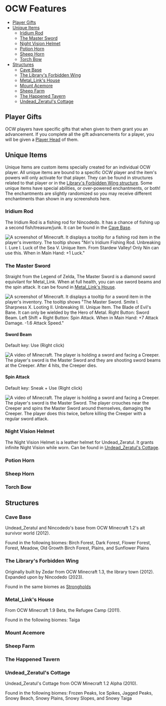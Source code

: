 # OCW Features

* [Player Gifts](#player-gifts)
* [Unique Items](#unique-items)
  * [Iridium Rod](#iridium-rod)
  * [The Master Sword](#the-master-sword)
  * [Night Vision Helmet](#night-vision-helmet)
  * [Potion Horn](#potion-horn)
  * [Sheep Horn](#sheep-horn)
  * [Torch Bow](#torch-bow)
* [Structures](#structures)
  * [Cave Base](#cave-base)
  * [The Library's Forbidden Wing](#the-librarys-forbidden-wing)
  * [Metal_Link's House](#metal_links-house)
  * [Mount Acemore](#mount-acemore)
  * [Sheep Farm](#sheep-farm)
  * [The Happened Tavern](#the-happened-tavern)
  * [Undead_Zeratul's Cottage](#undead_zeratuls-cottage)

## Player Gifts

OCW players have specific gifts that when given to them grant you an advancement. If you complete all the gift advancements for a player, you will be given a [Player Head](https://minecraft.fandom.com/wiki/Head#Player_skins) of them.

## Unique Items

Unique Items are custom items specially created for an individual OCW player. All unique items are bound to a specific OCW player and the item's powers will only activate for that player. They can be found in structures related to that player or in the [Library's Forbidden Wing structure](#the-librarys-forbidden-wing). Some unique items have special abilities, or over-powered enchantments, or both! The enchantments are slightly randomized so you may receive different enchantments than shown in any screenshots here.

### Iridium Rod

The Iridium Rod is a fishing rod for Nincodedo. It has a chance of fishing up a second fish/treasure/junk. It can be found in the [Cave Base](#cave-base).

![A screenshot of Minecraft. It displays a tooltip for a fishing rod item in the player's inventory. The tooltip shows "Nin's Iridium Fishing Rod. Unbreaking I. Lure I. Luck of the Sea V. Unique Item. From Stardew Valley! Only Nin can use this. When in Main Hand: +1 Luck."](/images/iridium_fishing_rod_tooltip.png)

### The Master Sword

Straight from the Legend of Zelda, The Master Sword is a diamond sword equivilant for Metal_Link. When at full health, you can use sword beams and the spin attack. It can be found in [Metal_Link's House](#metal_links-house).

![A screenshot of Minecraft. It displays a tooltip for a sword item in the player's inventory. The tooltip shows "The Master Sword. Smite I. Sharpness X. Looting II. Unbreaking III. Unique Item. The Blade of Evil's Bane. It can only be wielded by the Hero of Metal. Right Button: Sword Beam. Left Shift + Right Button: Spin Attack. When in Main Hand: +7 Attack Damage. -1.6 Attack Speed."](/images/master_sword_tooltip.png)

#### Sword Beam

Default key: Use (Right click)

![A video of Minecraft. The player is holding a sword and facing a Creeper. The player's sword is the Master Sword and they are shooting sword beams at the Creeper. After 4 hits, the Creeper dies.](/images/sword_beam_demo.gif)

#### Spin Attack

Default key: Sneak + Use (Right click)

![A video of Minecraft. The player is holding a sword and facing a Creeper. The player's sword is the Master Sword. The player crouches near the Creeper and spins the Master Sword around themselves, damaging the Creeper. The player does this twice, before killing the Creeper with a regular sword attack.](/images/spin_attack_demo.gif)

### Night Vision Helmet

The Night Vision Helmet is a leather helmet for Undead_Zeratul. It grants infinite Night Vision while worn. Can be found in [Undead_Zeratul's Cottage](#undead_zeratuls-cottage).

### Potion Horn

### Sheep Horn

### Torch Bow

## Structures

### Cave Base

Undead_Zeratul and Nincodedo's base from OCW Minecraft 1.2's alt survivor world (2012).

Found in the following biomes: Birch Forest, Dark Forest, Flower Forest, Forest, Meadow, Old Growth Birch Forest, Plains, and Sunflower Plains

### The Library's Forbidden Wing

Originally built by Zedar from OCW Minecraft 1.3, the library town (2012). Expanded upon by Nincodedo (2023).

Found in the same biomes as [Strongholds](https://minecraft.fandom.com/wiki/Stronghold)

### Metal_Link's House

From OCW Minecraft 1.9 Beta, the Refugee Camp (2011).

Found in the following biomes: Taiga

### Mount Acemore

### Sheep Farm

### The Happened Tavern

### Undead_Zeratul's Cottage

Undead_Zeratul's Cottage from OCW Minecraft 1.2 Alpha (2010).

Found in the following biomes: Frozen Peaks, Ice Spikes, Jagged Peaks, Snowy Beach, Snowy Plains, Snowy Slopes, and Snowy Taiga

